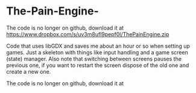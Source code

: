 The-Pain-Engine-
================
The code is no longer on github, download it at https://www.dropbox.com/s/uv3m8ufl9pepf0l/ThePainEngine.zip

Code that uses libGDX and saves me about an hour or so when setting up games. Just a skeleton with things like input handling and a game screen (state) manager. Also note that switching between screens pauses the previous one, if you want to restart the screen dispose of the old one and create a new one.

The code is no longer on github, download it at

